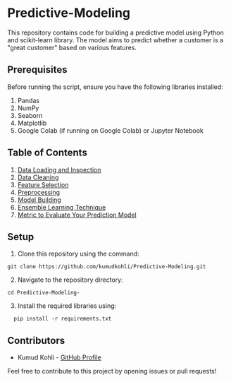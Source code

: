# Predictive-Modeling
This repository contains code for building a predictive model using Python and scikit-learn library. The model aims to predict whether a customer is a "great customer" based on various features.

## Prerequisites
Before running the script, ensure you have the following libraries installed:

1. Pandas
2. NumPy
3. Seaborn
4. Matplotlib
5. Google Colab (if running on Google Colab) or Jupyter Notebook

## Table of Contents
1. [Data Loading and Inspection](#data-loading-and-inspection)
2. [Data Cleaning](#data-cleaning)
3. [Feature Selection](#feature-selection)
4. [Preprocessing](#preprocessing)
5. [Model Building](#model-building)
6. [Ensemble Learning Technique](#ensemble-learning-technique)
7. [Metric to Evaluate Your Prediction Model](#metric-to-evaluate-your-prediction-model)

## Setup

1. Clone this repository using the command:
  ```
  git clone https://github.com/kumudkohli/Predictive-Modeling.git
  ```
 
2. Navigate to the repository directory:
  ```
  cd Predictive-Modeling-
  ```

3. Install the required libraries using:
```
  pip install -r requirements.txt
```


## Contributors

- Kumud Kohli - [GitHub Profile](https://github.com/kumudkohli)

Feel free to contribute to this project by opening issues or pull requests!
